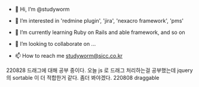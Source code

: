 - 👋 Hi, I’m @studyworm
- 👀 I’m interested in 'redmine plugin', 'jira', 'nexacro framework', 'pms'

- 🌱 I’m currently learning Ruby on Rails and able framework, and so on
- 💞️ I’m looking to collaborate on ...
- 📫 How to reach me studyworm@sicc.co.kr

<!---
studyworm/studyworm is a ✨ special ✨ repository because its `README.md` (this file) appears on your GitHub profile.
You can click the Preview link to take a look at your changes.
--->

220828 드래그에 대해 공부 중이다. 오늘 js 로 드래그 처리하는걸 공부했는데 jquery의 sortable 이 더 적합한거 같다. 좀더 봐야겠다. 
220808 draggable